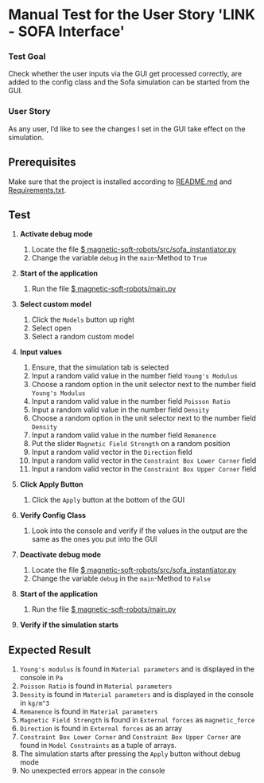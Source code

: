 # Manual Test for the User Story 'LINK - SOFA Interface'

### Test Goal

Check whether the user inputs via the GUI get processed correctly, are added to the config class and the Sofa simulation can be started from the GUI.

### User Story

As any user, I’d like to see the changes I set in the GUI take effect on the simulation.

## Prerequisites

Make sure that the project is installed according to [README.md]() and [Requirements.txt]().

## Test

1. **Activate debug mode**
    1. Locate the file [$ magnetic-soft-robots/src/sofa_instantiator.py](../../../src/sofa_instantiator.py)
    2. Change the variable `debug` in the `main`-Method to `True`

2. **Start of the application**
    1. Run the file [$ magnetic-soft-robots/main.py](../../../main.py)

3. **Select custom model**
    1. Click the `Models` button up right
    2. Select open
    3. Select a random custom model

4. **Input values**
    1. Ensure, that the simulation tab is selected
    2. Input a random valid value in the number field `Young's Modulus`
    3. Choose a random option in the unit selector next to the number field `Young's Modulus`
    4. Input a random valid value in the number field `Poisson Ratio`
    5. Input a random valid value in the number field `Density`
    6. Choose a random option in the unit selector next to the number field `Density`
    7. Input a random valid value in the number field `Remanence`
    8. Put the slider `Magnetic Field Strength` on a random position
    9. Input a random valid vector in the `Direction` field
    10. Input a random valid vector in the `Constraint Box Lower Corner` field
    11. Input a random valid vector in the `Constraint Box Upper Corner` field

5. **Click Apply Button**
    1. Click the `Apply` button at the bottom of the GUI

6. **Verify Config Class**
    1. Look into the console and verify if the values in the output are the same as the ones you put into the GUI

7. **Deactivate debug mode**
    1. Locate the file [$ magnetic-soft-robots/src/sofa_instantiator.py](../../../src/sofa_instantiator.py)
    2. Change the variable `debug` in the `main`-Method to `False`

8. **Start of the application**
    1. Run the file [$ magnetic-soft-robots/main.py](../../../main.py)

9. **Verify if the simulation starts**

## Expected Result

1. `Young's modulus` is found in `Material parameters` and is displayed in the console in `Pa`
2. `Poisson Ratio` is found in `Material parameters`
3. `Density` is found in `Material parameters` and is displayed in the console in `kg/m^3`
4. `Remanence` is found in `Material parameters`
5. `Magnetic Field Strength` is found in `External forces` as `magnetic_force`
6. `Direction` is found in `External forces` as an array
7. `Constraint Box Lower Corner` and `Constraint Box Upper Corner` are found in `Model Constraints` as a tuple of arrays.
8. The simulation starts after pressing the `Apply` button without debug mode
9. No unexpected errors appear in the console
